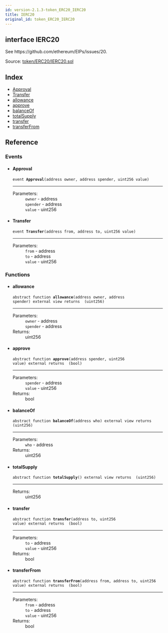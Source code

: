 ```yaml
---
id: version-2.1.3-token_ERC20_IERC20
title: IERC20
original_id: token_ERC20_IERC20
---
```


<div class="contract-doc"><div class="contract"><h2 class="contract-header"><span class="contract-kind">interface</span> IERC20</h2><p class="description">See https://github.com/ethereum/EIPs/issues/20.</p><div class="source">Source: <a href="https://github.com/OpenZeppelin/zeppelin-solidity/blob/v2.1.3/contracts/token/ERC20/IERC20.sol" target="_blank">token/ERC20/IERC20.sol</a></div></div><div class="index"><h2>Index</h2><ul><li><a href="token_ERC20_IERC20.html#Approval">Approval</a></li><li><a href="token_ERC20_IERC20.html#Transfer">Transfer</a></li><li><a href="token_ERC20_IERC20.html#allowance">allowance</a></li><li><a href="token_ERC20_IERC20.html#approve">approve</a></li><li><a href="token_ERC20_IERC20.html#balanceOf">balanceOf</a></li><li><a href="token_ERC20_IERC20.html#totalSupply">totalSupply</a></li><li><a href="token_ERC20_IERC20.html#transfer">transfer</a></li><li><a href="token_ERC20_IERC20.html#transferFrom">transferFrom</a></li></ul></div><div class="reference"><h2>Reference</h2><div class="events"><h3>Events</h3><ul><li><div class="item event"><span id="Approval" class="anchor-marker"></span><h4 class="name">Approval</h4><div class="body"><code class="signature">event <strong>Approval</strong><span>(address owner, address spender, uint256 value) </span></code><hr/><dl><dt><span class="label-parameters">Parameters:</span></dt><dd><div><code>owner</code> - address</div><div><code>spender</code> - address</div><div><code>value</code> - uint256</div></dd></dl></div></div></li><li><div class="item event"><span id="Transfer" class="anchor-marker"></span><h4 class="name">Transfer</h4><div class="body"><code class="signature">event <strong>Transfer</strong><span>(address from, address to, uint256 value) </span></code><hr/><dl><dt><span class="label-parameters">Parameters:</span></dt><dd><div><code>from</code> - address</div><div><code>to</code> - address</div><div><code>value</code> - uint256</div></dd></dl></div></div></li></ul></div><div class="functions"><h3>Functions</h3><ul><li><div class="item function"><span id="allowance" class="anchor-marker"></span><h4 class="name">allowance</h4><div class="body"><code class="signature"><span>abstract </span>function <strong>allowance</strong><span>(address owner, address spender) </span><span>external </span><span>view </span><span>returns  (uint256) </span></code><hr/><dl><dt><span class="label-parameters">Parameters:</span></dt><dd><div><code>owner</code> - address</div><div><code>spender</code> - address</div></dd><dt><span class="label-return">Returns:</span></dt><dd>uint256</dd></dl></div></div></li><li><div class="item function"><span id="approve" class="anchor-marker"></span><h4 class="name">approve</h4><div class="body"><code class="signature"><span>abstract </span>function <strong>approve</strong><span>(address spender, uint256 value) </span><span>external </span><span>returns  (bool) </span></code><hr/><dl><dt><span class="label-parameters">Parameters:</span></dt><dd><div><code>spender</code> - address</div><div><code>value</code> - uint256</div></dd><dt><span class="label-return">Returns:</span></dt><dd>bool</dd></dl></div></div></li><li><div class="item function"><span id="balanceOf" class="anchor-marker"></span><h4 class="name">balanceOf</h4><div class="body"><code class="signature"><span>abstract </span>function <strong>balanceOf</strong><span>(address who) </span><span>external </span><span>view </span><span>returns  (uint256) </span></code><hr/><dl><dt><span class="label-parameters">Parameters:</span></dt><dd><div><code>who</code> - address</div></dd><dt><span class="label-return">Returns:</span></dt><dd>uint256</dd></dl></div></div></li><li><div class="item function"><span id="totalSupply" class="anchor-marker"></span><h4 class="name">totalSupply</h4><div class="body"><code class="signature"><span>abstract </span>function <strong>totalSupply</strong><span>() </span><span>external </span><span>view </span><span>returns  (uint256) </span></code><hr/><dl><dt><span class="label-return">Returns:</span></dt><dd>uint256</dd></dl></div></div></li><li><div class="item function"><span id="transfer" class="anchor-marker"></span><h4 class="name">transfer</h4><div class="body"><code class="signature"><span>abstract </span>function <strong>transfer</strong><span>(address to, uint256 value) </span><span>external </span><span>returns  (bool) </span></code><hr/><dl><dt><span class="label-parameters">Parameters:</span></dt><dd><div><code>to</code> - address</div><div><code>value</code> - uint256</div></dd><dt><span class="label-return">Returns:</span></dt><dd>bool</dd></dl></div></div></li><li><div class="item function"><span id="transferFrom" class="anchor-marker"></span><h4 class="name">transferFrom</h4><div class="body"><code class="signature"><span>abstract </span>function <strong>transferFrom</strong><span>(address from, address to, uint256 value) </span><span>external </span><span>returns  (bool) </span></code><hr/><dl><dt><span class="label-parameters">Parameters:</span></dt><dd><div><code>from</code> - address</div><div><code>to</code> - address</div><div><code>value</code> - uint256</div></dd><dt><span class="label-return">Returns:</span></dt><dd>bool</dd></dl></div></div></li></ul></div></div></div>
